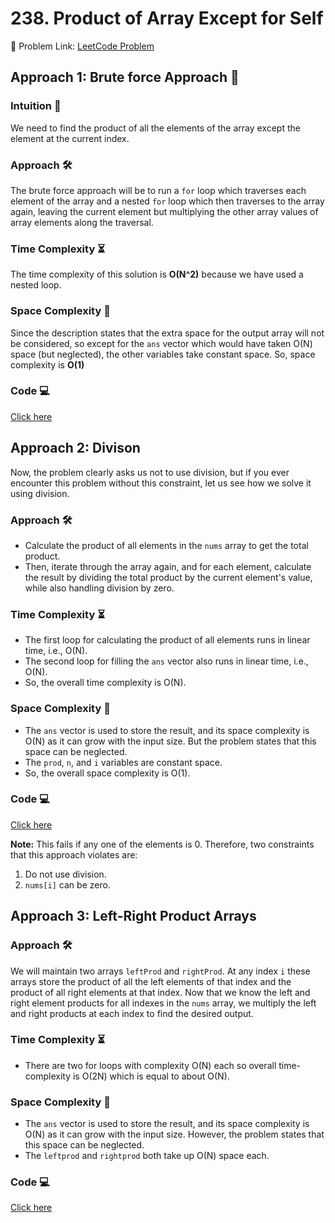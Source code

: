 # 238. Product of Array Except for Self

🔗 Problem Link: [LeetCode Problem](https://leetcode.com/problems/product-of-array-except-self/description/)

## Approach 1: Brute force Approach 🧐

### Intuition 🤔
We need to find the product of all the elements of the array except the element at the current index. 

### Approach 🛠️
The brute force approach will be to run a `for` loop which traverses each element of the array and a nested `for` loop which then traverses to the array again, leaving the current element but multiplying the other array values of array elements along the traversal.

### Time Complexity ⏳
The time complexity of this solution is **O(N^2)** because we have used a nested loop.

### Space Complexity 🚀
Since the description states that the extra space for the output array will not be considered, so except for the `ans` vector which would have taken O(N) space (but neglected), the other variables take constant space.
So, space complexity is **O(1)**

### Code 💻
<a href=""> Click here </a>

## Approach 2: Divison
Now, the problem clearly asks us not to use division, but if you ever encounter this problem without this constraint, let us see how we solve it using division.

### Approach 🛠️
- Calculate the product of all elements in the `nums` array to get the total product.
- Then, iterate through the array again, and for each element, calculate the result by dividing the total product by the current element's value, while also handling division by zero.

### Time Complexity ⏳
- The first loop for calculating the product of all elements runs in linear time, i.e., O(N).
- The second loop for filling the `ans` vector also runs in linear time, i.e., O(N).
- So, the overall time complexity is O(N).

### Space Complexity 🚀
- The `ans` vector is used to store the result, and its space complexity is O(N) as it can grow with the input size. But the problem states that this space can be neglected.
- The `prod`, `n`, and `i` variables are constant space.
- So, the overall space complexity is O(1).

### Code 💻
<a href=""> Click here </a>

**Note:** This fails if any one of the elements is 0.
Therefore, two constraints that this approach violates are:
1. Do not use division.
2. `nums[i]` can be zero.

## Approach 3: Left-Right Product Arrays

### Approach 🛠️
We will maintain two arrays `leftProd` and `rightProd`. At any index `i` these arrays store the product of all the left elements of that index and the product of all right elements at that index.
Now that we know the left and right element products for all indexes in the `nums` array, we multiply the left and right products at each index to find the desired output.


### Time Complexity ⏳
- There are two for loops with complexity O(N) each so overall time-complexity is O(2N) which is equal to about O(N).

### Space Complexity 🚀
- The `ans` vector is used to store the result, and its space complexity is O(N) as it can grow with the input size. However, the problem states that this space can be neglected.
- The `leftprod` and `rightprod` both take up O(N) space each.

### Code 💻
<a href=""> Click here </a>

